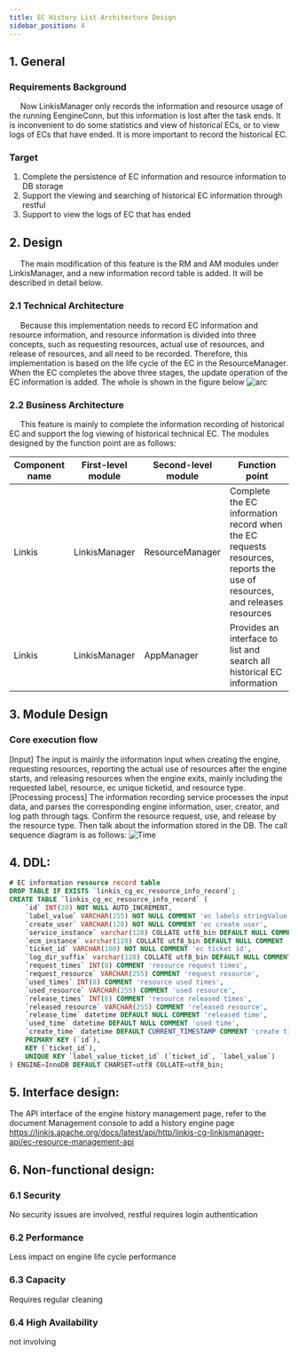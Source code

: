 ```yaml
---
title: EC History List Architecture Design
sidebar_position: 4
---
```


## 1. General
### Requirements Background
&nbsp;&nbsp;&nbsp;&nbsp;&nbsp;Now LinkisManager only records the information and resource usage of the running EengineConn, but this information is lost after the task ends. It is inconvenient to do some statistics and view of historical ECs, or to view logs of ECs that have ended. It is more important to record the historical EC.
### Target
1. Complete the persistence of EC information and resource information to DB storage
2. Support the viewing and searching of historical EC information through restful
3. Support to view the logs of EC that has ended

## 2. Design
&nbsp;&nbsp;&nbsp;&nbsp;&nbsp;The main modification of this feature is the RM and AM modules under LinkisManager, and a new information record table is added. It will be described in detail below.

### 2.1 Technical Architecture
&nbsp;&nbsp;&nbsp;&nbsp;&nbsp;Because this implementation needs to record EC information and resource information, and resource information is divided into three concepts, such as requesting resources, actual use of resources, and release of resources, and all need to be recorded. Therefore, this implementation is based on the life cycle of the EC in the ResourceManager. When the EC completes the above three stages, the update operation of the EC information is added. The whole is shown in the figure below
![arc](/Images/Architecture/LinkisManager/ecHistoryArc.png)

### 2.2 Business Architecture
&nbsp;&nbsp;&nbsp;&nbsp;&nbsp;This feature is mainly to complete the information recording of historical EC and support the log viewing of historical technical EC. The modules designed by the function point are as follows:

| Component name | First-level module | Second-level module | Function point |
|---|---|---|---|
| Linkis | LinkisManager | ResourceManager| Complete the EC information record when the EC requests resources, reports the use of resources, and releases resources|
| Linkis | LinkisManager | AppManager| Provides an interface to list and search all historical EC information|

## 3. Module Design
### Core execution flow
[Input] The input is mainly the information input when creating the engine, requesting resources, reporting the actual use of resources after the engine starts, and releasing resources when the engine exits, mainly including the requested label, resource, ec unique ticketid, and resource type.
[Processing process] The information recording service processes the input data, and parses the corresponding engine information, user, creator, and log path through tags. Confirm the resource request, use, and release by the resource type. Then talk about the information stored in the DB.
The call sequence diagram is as follows:
![Time](/Images/Architecture/LinkisManager/ecHistoryTime.png)


## 4. DDL:
```sql
# EC information resource record table
DROP TABLE IF EXISTS `linkis_cg_ec_resource_info_record`;
CREATE TABLE `linkis_cg_ec_resource_info_record` (
    `id` INT(20) NOT NULL AUTO_INCREMENT,
    `label_value` VARCHAR(255) NOT NULL COMMENT 'ec labels stringValue',
    `create_user` VARCHAR(128) NOT NULL COMMENT 'ec create user',
    `service_instance` varchar(128) COLLATE utf8_bin DEFAULT NULL COMMENT 'ec instance info',
    `ecm_instance` varchar(128) COLLATE utf8_bin DEFAULT NULL COMMENT 'ecm instance info ',
    `ticket_id` VARCHAR(100) NOT NULL COMMENT 'ec ticket id',
    `log_dir_suffix` varchar(128) COLLATE utf8_bin DEFAULT NULL COMMENT 'log path',
    `request_times` INT(8) COMMENT 'resource request times',
    `request_resource` VARCHAR(255) COMMENT 'request resource',
    `used_times` INT(8) COMMENT 'resource used times',
    `used_resource` VARCHAR(255) COMMENT 'used resource',
    `release_times` INT(8) COMMENT 'resource released times',
    `released_resource` VARCHAR(255) COMMENT 'released resource',
    `release_time` datetime DEFAULT NULL COMMENT 'released time',
    `used_time` datetime DEFAULT NULL COMMENT 'used time',
    `create_time` datetime DEFAULT CURRENT_TIMESTAMP COMMENT 'create time',
    PRIMARY KEY (`id`),
    KEY (`ticket_id`),
    UNIQUE KEY `label_value_ticket_id` (`ticket_id`, `label_value`)
) ENGINE=InnoDB DEFAULT CHARSET=utf8 COLLATE=utf8_bin;
````
## 5. Interface design:
The API interface of the engine history management page, refer to the document Management console to add a history engine page
https://linkis.apache.org/docs/latest/api/http/linkis-cg-linkismanager-api/ec-resource-management-api

## 6. Non-functional design:

### 6.1 Security
No security issues are involved, restful requires login authentication

### 6.2 Performance
Less impact on engine life cycle performance

### 6.3 Capacity
Requires regular cleaning

### 6.4 High Availability
not involving
